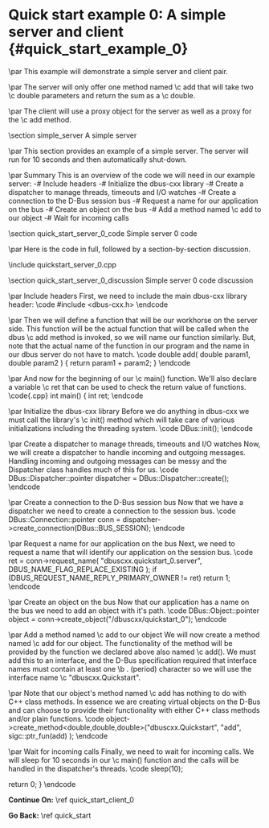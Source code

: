 Quick start example 0: A simple server and client {#quick_start_example_0}
==

\par
This example will demonstrate a simple server and client pair.

\par
The server will only offer one method named \c add that will take two
\c double parameters and return the sum as a \c double.

\par
The client will use a proxy object for the server as well as a proxy for the
\c add method.

\section simple_server A simple server

\par
This section provides an example of a simple server. The server will run
for 10 seconds and then automatically shut-down.

\par Summary
This is an overview of the code we will need in our example server:
-# Include headers
-# Initialize the dbus-cxx library
-# Create a dispatcher to manage threads, timeouts and I/O watches
-# Create a connection to the D-Bus session bus
-# Request a name for our application on the bus
-# Create an object on the bus
-# Add a method named \c add to our object
-# Wait for incoming calls

\section quick_start_server_0_code Simple server 0 code

\par
Here is the code in full, followed by a section-by-section discussion.

\include quickstart_server_0.cpp

\section quick_start_server_0_discussion Simple server 0 code discussion

\par Include headers
First, we need to include the main dbus-cxx library header:
\code
#include <dbus-cxx.h>
\endcode

\par
Then we will define a function that will be our workhorse on the server side.
This function will be the actual function that will be called when the dbus
\c add method is invoked, so we will name our function similarly. But, note
that the actual name of the function in our program and the name in our
dbus server do not have to match.
\code double add( double param1, double param2 )      { return param1 + param2; } \endcode

\par
And now for the beginning of our \c main() function. We'll also declare a
variable \c ret that can be used to check the return value of functions.
\code{.cpp}
int main()
{
  int ret;
\endcode

\par Initialize the dbus-cxx library
Before we do anything in dbus-cxx we must call the library's \c init() method
which will take care of various initializations including the threading system.
\code DBus::init(); \endcode

\par Create a dispatcher to manage threads, timeouts and I/O watches
Now, we will create a dispatcher to handle incoming and outgoing messages.
Handling incoming and outgoing messages can be messy and the Dispatcher
class handles much of this for us.
\code DBus::Dispatcher::pointer dispatcher = DBus::Dispatcher::create(); \endcode

\par Create a connection to the D-Bus session bus
Now that we have a dispatcher we need to create a connection to the session bus.
\code DBus::Connection::pointer conn = dispatcher->create_connection(DBus::BUS_SESSION); \endcode

\par Request a name for our application on the bus
Next, we need to request a name that will identify our application on the
session bus.
\code
  ret = conn->request_name( "dbuscxx.quickstart_0.server", DBUS_NAME_FLAG_REPLACE_EXISTING );
  if (DBUS_REQUEST_NAME_REPLY_PRIMARY_OWNER != ret) return 1;
\endcode

\par Create an object on the bus
Now that our application has a name on the bus we need to add an object with
it's path.
\code DBus::Object::pointer object = conn->create_object("/dbuscxx/quickstart_0"); \endcode

\par Add a method named \c add to our object
We will now create a method named \c add for our object. The functionality
of the method will be provided by the function we declared above also named
\c add(). We must add this to an interface, and the D-Bus specification
required that interface names must contain at least one \b . (period)
character so we will use the interface name \c "dbuscxx.Quickstart".

\par
Note that our object's method named \c add has nothing to do with C++
class methods. In essence we are creating virtual objects on the D-Bus
and can choose to provide their functionality with either C++ class methods
and/or plain functions.
\code object->create_method<double,double,double>("dbuscxx.Quickstart", "add", sigc::ptr_fun(add) ); \endcode

\par Wait for incoming calls
Finally, we need to wait for incoming calls. We will sleep for 10 seconds in
our \c main() function and the calls will be handled in the dispatcher's
threads.
\code
sleep(10);
  
  return 0;
}
\endcode

<b>Continue On:</b> \ref quick_start_client_0

<b>Go Back:</b> \ref quick_start
